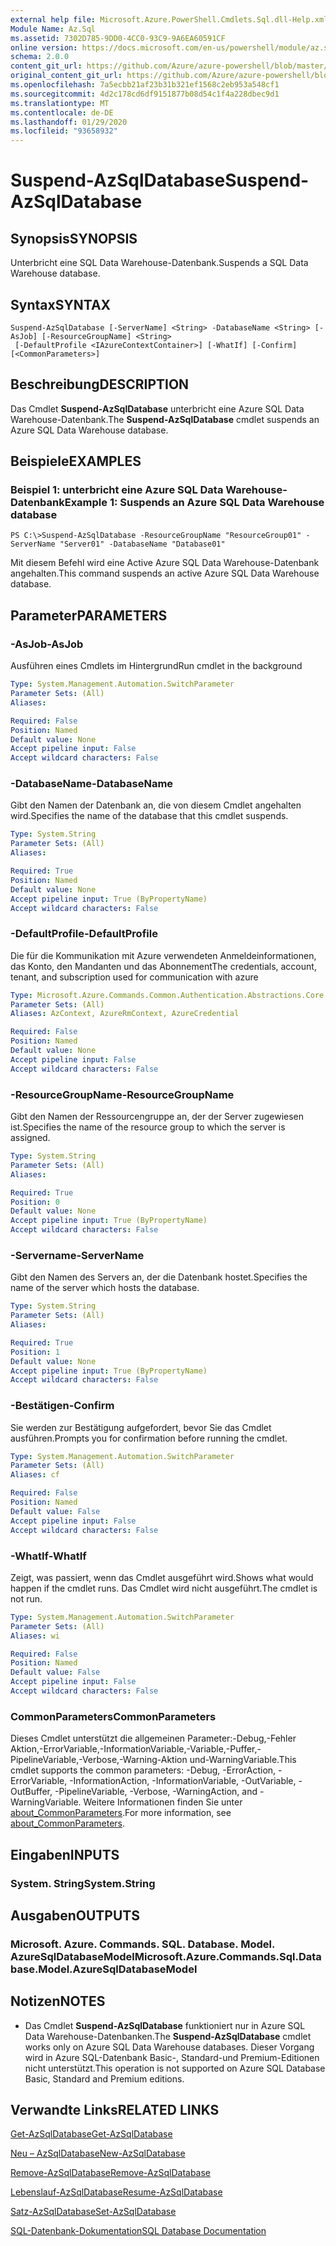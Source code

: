 ```yaml
---
external help file: Microsoft.Azure.PowerShell.Cmdlets.Sql.dll-Help.xml
Module Name: Az.Sql
ms.assetid: 7302D785-9DD0-4CC0-93C9-9A6EA60591CF
online version: https://docs.microsoft.com/en-us/powershell/module/az.sql/suspend-azsqldatabase
schema: 2.0.0
content_git_url: https://github.com/Azure/azure-powershell/blob/master/src/Sql/Sql/help/Suspend-AzSqlDatabase.md
original_content_git_url: https://github.com/Azure/azure-powershell/blob/master/src/Sql/Sql/help/Suspend-AzSqlDatabase.md
ms.openlocfilehash: 7a5ecbb21af23b31b321ef1568c2eb953a548cf1
ms.sourcegitcommit: 4d2c178cd6df9151877b08d54c1f4a228dbec9d1
ms.translationtype: MT
ms.contentlocale: de-DE
ms.lasthandoff: 01/29/2020
ms.locfileid: "93658932"
---
```

# <span data-ttu-id="a0439-101">Suspend-AzSqlDatabase</span><span class="sxs-lookup"><span data-stu-id="a0439-101">Suspend-AzSqlDatabase</span></span>

## <span data-ttu-id="a0439-102">Synopsis</span><span class="sxs-lookup"><span data-stu-id="a0439-102">SYNOPSIS</span></span>
<span data-ttu-id="a0439-103">Unterbricht eine SQL Data Warehouse-Datenbank.</span><span class="sxs-lookup"><span data-stu-id="a0439-103">Suspends a SQL Data Warehouse database.</span></span>

## <span data-ttu-id="a0439-104">Syntax</span><span class="sxs-lookup"><span data-stu-id="a0439-104">SYNTAX</span></span>

```
Suspend-AzSqlDatabase [-ServerName] <String> -DatabaseName <String> [-AsJob] [-ResourceGroupName] <String>
 [-DefaultProfile <IAzureContextContainer>] [-WhatIf] [-Confirm] [<CommonParameters>]
```

## <span data-ttu-id="a0439-105">Beschreibung</span><span class="sxs-lookup"><span data-stu-id="a0439-105">DESCRIPTION</span></span>
<span data-ttu-id="a0439-106">Das Cmdlet **Suspend-AzSqlDatabase** unterbricht eine Azure SQL Data Warehouse-Datenbank.</span><span class="sxs-lookup"><span data-stu-id="a0439-106">The **Suspend-AzSqlDatabase** cmdlet suspends an Azure SQL Data Warehouse database.</span></span>

## <span data-ttu-id="a0439-107">Beispiele</span><span class="sxs-lookup"><span data-stu-id="a0439-107">EXAMPLES</span></span>

### <span data-ttu-id="a0439-108">Beispiel 1: unterbricht eine Azure SQL Data Warehouse-Datenbank</span><span class="sxs-lookup"><span data-stu-id="a0439-108">Example 1: Suspends an Azure SQL Data Warehouse database</span></span>
```
PS C:\>Suspend-AzSqlDatabase -ResourceGroupName "ResourceGroup01" -ServerName "Server01" -DatabaseName "Database01"
```

<span data-ttu-id="a0439-109">Mit diesem Befehl wird eine Active Azure SQL Data Warehouse-Datenbank angehalten.</span><span class="sxs-lookup"><span data-stu-id="a0439-109">This command suspends an active Azure SQL Data Warehouse database.</span></span>

## <span data-ttu-id="a0439-110">Parameter</span><span class="sxs-lookup"><span data-stu-id="a0439-110">PARAMETERS</span></span>

### <span data-ttu-id="a0439-111">-AsJob</span><span class="sxs-lookup"><span data-stu-id="a0439-111">-AsJob</span></span>
<span data-ttu-id="a0439-112">Ausführen eines Cmdlets im Hintergrund</span><span class="sxs-lookup"><span data-stu-id="a0439-112">Run cmdlet in the background</span></span>

```yaml
Type: System.Management.Automation.SwitchParameter
Parameter Sets: (All)
Aliases:

Required: False
Position: Named
Default value: None
Accept pipeline input: False
Accept wildcard characters: False
```

### <span data-ttu-id="a0439-113">-DatabaseName</span><span class="sxs-lookup"><span data-stu-id="a0439-113">-DatabaseName</span></span>
<span data-ttu-id="a0439-114">Gibt den Namen der Datenbank an, die von diesem Cmdlet angehalten wird.</span><span class="sxs-lookup"><span data-stu-id="a0439-114">Specifies the name of the database that this cmdlet suspends.</span></span>

```yaml
Type: System.String
Parameter Sets: (All)
Aliases:

Required: True
Position: Named
Default value: None
Accept pipeline input: True (ByPropertyName)
Accept wildcard characters: False
```

### <span data-ttu-id="a0439-115">-DefaultProfile</span><span class="sxs-lookup"><span data-stu-id="a0439-115">-DefaultProfile</span></span>
<span data-ttu-id="a0439-116">Die für die Kommunikation mit Azure verwendeten Anmeldeinformationen, das Konto, den Mandanten und das Abonnement</span><span class="sxs-lookup"><span data-stu-id="a0439-116">The credentials, account, tenant, and subscription used for communication with azure</span></span>

```yaml
Type: Microsoft.Azure.Commands.Common.Authentication.Abstractions.Core.IAzureContextContainer
Parameter Sets: (All)
Aliases: AzContext, AzureRmContext, AzureCredential

Required: False
Position: Named
Default value: None
Accept pipeline input: False
Accept wildcard characters: False
```

### <span data-ttu-id="a0439-117">-ResourceGroupName</span><span class="sxs-lookup"><span data-stu-id="a0439-117">-ResourceGroupName</span></span>
<span data-ttu-id="a0439-118">Gibt den Namen der Ressourcengruppe an, der der Server zugewiesen ist.</span><span class="sxs-lookup"><span data-stu-id="a0439-118">Specifies the name of the resource group to which the server is assigned.</span></span>

```yaml
Type: System.String
Parameter Sets: (All)
Aliases:

Required: True
Position: 0
Default value: None
Accept pipeline input: True (ByPropertyName)
Accept wildcard characters: False
```

### <span data-ttu-id="a0439-119">-Servername</span><span class="sxs-lookup"><span data-stu-id="a0439-119">-ServerName</span></span>
<span data-ttu-id="a0439-120">Gibt den Namen des Servers an, der die Datenbank hostet.</span><span class="sxs-lookup"><span data-stu-id="a0439-120">Specifies the name of the server which hosts the database.</span></span>

```yaml
Type: System.String
Parameter Sets: (All)
Aliases:

Required: True
Position: 1
Default value: None
Accept pipeline input: True (ByPropertyName)
Accept wildcard characters: False
```

### <span data-ttu-id="a0439-121">-Bestätigen</span><span class="sxs-lookup"><span data-stu-id="a0439-121">-Confirm</span></span>
<span data-ttu-id="a0439-122">Sie werden zur Bestätigung aufgefordert, bevor Sie das Cmdlet ausführen.</span><span class="sxs-lookup"><span data-stu-id="a0439-122">Prompts you for confirmation before running the cmdlet.</span></span>

```yaml
Type: System.Management.Automation.SwitchParameter
Parameter Sets: (All)
Aliases: cf

Required: False
Position: Named
Default value: False
Accept pipeline input: False
Accept wildcard characters: False
```

### <span data-ttu-id="a0439-123">-WhatIf</span><span class="sxs-lookup"><span data-stu-id="a0439-123">-WhatIf</span></span>
<span data-ttu-id="a0439-124">Zeigt, was passiert, wenn das Cmdlet ausgeführt wird.</span><span class="sxs-lookup"><span data-stu-id="a0439-124">Shows what would happen if the cmdlet runs.</span></span>
<span data-ttu-id="a0439-125">Das Cmdlet wird nicht ausgeführt.</span><span class="sxs-lookup"><span data-stu-id="a0439-125">The cmdlet is not run.</span></span>

```yaml
Type: System.Management.Automation.SwitchParameter
Parameter Sets: (All)
Aliases: wi

Required: False
Position: Named
Default value: False
Accept pipeline input: False
Accept wildcard characters: False
```

### <span data-ttu-id="a0439-126">CommonParameters</span><span class="sxs-lookup"><span data-stu-id="a0439-126">CommonParameters</span></span>
<span data-ttu-id="a0439-127">Dieses Cmdlet unterstützt die allgemeinen Parameter:-Debug,-Fehler Aktion,-ErrorVariable,-InformationVariable,-Variable,-Puffer,-PipelineVariable,-Verbose,-Warning-Aktion und-WarningVariable.</span><span class="sxs-lookup"><span data-stu-id="a0439-127">This cmdlet supports the common parameters: -Debug, -ErrorAction, -ErrorVariable, -InformationAction, -InformationVariable, -OutVariable, -OutBuffer, -PipelineVariable, -Verbose, -WarningAction, and -WarningVariable.</span></span> <span data-ttu-id="a0439-128">Weitere Informationen finden Sie unter [about_CommonParameters](https://go.microsoft.com/fwlink/?LinkID=113216).</span><span class="sxs-lookup"><span data-stu-id="a0439-128">For more information, see [about_CommonParameters](https://go.microsoft.com/fwlink/?LinkID=113216).</span></span>

## <span data-ttu-id="a0439-129">Eingaben</span><span class="sxs-lookup"><span data-stu-id="a0439-129">INPUTS</span></span>

### <span data-ttu-id="a0439-130">System. String</span><span class="sxs-lookup"><span data-stu-id="a0439-130">System.String</span></span>

## <span data-ttu-id="a0439-131">Ausgaben</span><span class="sxs-lookup"><span data-stu-id="a0439-131">OUTPUTS</span></span>

### <span data-ttu-id="a0439-132">Microsoft. Azure. Commands. SQL. Database. Model. AzureSqlDatabaseModel</span><span class="sxs-lookup"><span data-stu-id="a0439-132">Microsoft.Azure.Commands.Sql.Database.Model.AzureSqlDatabaseModel</span></span>

## <span data-ttu-id="a0439-133">Notizen</span><span class="sxs-lookup"><span data-stu-id="a0439-133">NOTES</span></span>
* <span data-ttu-id="a0439-134">Das Cmdlet **Suspend-AzSqlDatabase** funktioniert nur in Azure SQL Data Warehouse-Datenbanken.</span><span class="sxs-lookup"><span data-stu-id="a0439-134">The **Suspend-AzSqlDatabase** cmdlet works only on Azure SQL Data Warehouse databases.</span></span> <span data-ttu-id="a0439-135">Dieser Vorgang wird in Azure SQL-Datenbank Basic-, Standard-und Premium-Editionen nicht unterstützt.</span><span class="sxs-lookup"><span data-stu-id="a0439-135">This operation is not supported on Azure SQL Database Basic, Standard and Premium editions.</span></span>

## <span data-ttu-id="a0439-136">Verwandte Links</span><span class="sxs-lookup"><span data-stu-id="a0439-136">RELATED LINKS</span></span>

[<span data-ttu-id="a0439-137">Get-AzSqlDatabase</span><span class="sxs-lookup"><span data-stu-id="a0439-137">Get-AzSqlDatabase</span></span>](./Get-AzSqlDatabase.md)

[<span data-ttu-id="a0439-138">Neu – AzSqlDatabase</span><span class="sxs-lookup"><span data-stu-id="a0439-138">New-AzSqlDatabase</span></span>](./New-AzSqlDatabase.md)

[<span data-ttu-id="a0439-139">Remove-AzSqlDatabase</span><span class="sxs-lookup"><span data-stu-id="a0439-139">Remove-AzSqlDatabase</span></span>](./Remove-AzSqlDatabase.md)

[<span data-ttu-id="a0439-140">Lebenslauf-AzSqlDatabase</span><span class="sxs-lookup"><span data-stu-id="a0439-140">Resume-AzSqlDatabase</span></span>](./Resume-AzSqlDatabase.md)

[<span data-ttu-id="a0439-141">Satz-AzSqlDatabase</span><span class="sxs-lookup"><span data-stu-id="a0439-141">Set-AzSqlDatabase</span></span>](./Set-AzSqlDatabase.md)

[<span data-ttu-id="a0439-142">SQL-Datenbank-Dokumentation</span><span class="sxs-lookup"><span data-stu-id="a0439-142">SQL Database Documentation</span></span>](https://docs.microsoft.com/azure/sql-database/)


